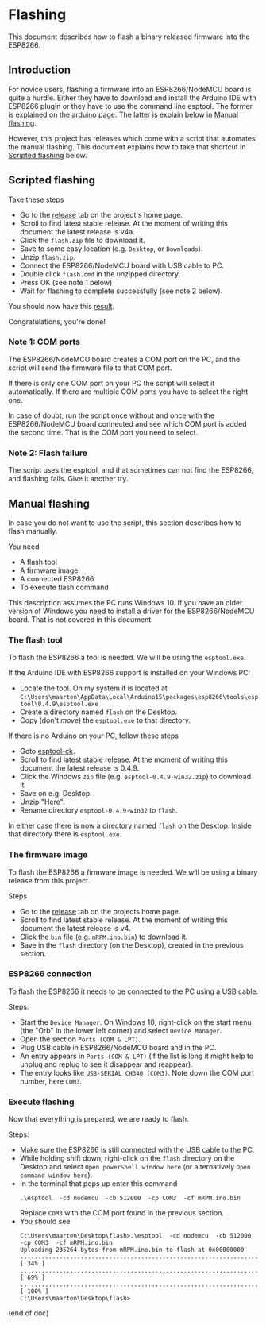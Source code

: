 # Flashing
This document describes how to flash a binary released firmware into the ESP8266.



## Introduction
For novice users, flashing a firmware into an ESP8266/NodeMCU board is 
quite a hurdle. Either they have to download and install the Arduino IDE 
with ESP8266 plugin or they have to use the
command line esptool. The former is explained on the [arduino](arduino) page.
The latter is explain below in [Manual flashing](#manual-flashing).

However, this project has releases which come with a script that automates the manual flashing.
This document explains how to take that shortcut in [Scripted flashing](#scripted-flashing) below.



## Scripted flashing
Take these steps
 - Go to the [release](https://github.com/maarten-pennings/mRPM/releases) 
   tab on the project's home page.
 - Scroll to find latest stable release.
   At the moment of writing this document the latest release is v4a.
 - Click the `flash.zip` file to download it.
 - Save to some easy location (e.g. `Desktop`, or `Downloads`).
 - Unzip `flash.zip`.
 - Connect the ESP8266/NodeMCU board with USB cable to PC.
 - Double click `flash.cmd` in the unzipped directory.
 - Press OK (see note 1 below)
 - Wait for flashing to complete successfully (see note 2 below).

You should now have this [result](https://youtu.be/PuOR1rizvE4).
 
Congratulations, you're done!



### Note 1: COM ports
The ESP8266/NodeMCU board creates a COM port on the PC, and the script 
will send the firmware file to that COM port.

If there is only one COM port on your PC the script will select it automatically.
If there are multiple COM ports you have to select the right one.

In case of doubt, run the script once without and once with the 
ESP8266/NodeMCU board connected and see which COM port is added the 
second time. That is the COM port you need to select.



### Note 2: Flash failure 
The script uses the esptool, and that sometimes can not find the ESP8266,
and flashing fails. Give it another try.

 

## Manual flashing
In case you do not want to use the script, this section describes
how to flash manually.

You need
 - A flash tool
 - A firmware image
 - A connected ESP8266
 - To execute flash command

This description assumes the PC runs Windows 10.
If you have an older version of Windows you need to install a driver for 
the ESP8266/NodeMCU board. That is not covered in this document.



### The flash tool
To flash the ESP8266 a tool is needed.
We will be using the `esptool.exe`.

If the Arduino IDE with ESP8266 support is installed on your Windows PC:
 - Locate the tool. On my system it is located at
   `C:\Users\maarten\AppData\Local\Arduino15\packages\esp8266\tools\esptool\0.4.9\esptool.exe`
 - Create a directory named `flash` on the Desktop.
 - Copy (don't *move*) the `esptool.exe` to that directory.

If there is no Arduino on your PC, follow these steps
 - Goto [esptool-ck](https://github.com/igrr/esptool-ck/releases).
 - Scroll to find latest stable release.
   At the moment of writing this document the latest release is 0.4.9.
 - Click the Windows `zip` file (e.g. `esptool-0.4.9-win32.zip`) to download it.
 - Save on e.g. Desktop.
 - Unzip "Here".
 - Rename directory `esptool-0.4.9-win32` to `flash`.
 
In either case there is now a directory named `flash` on the Desktop.
Inside that directory there is `esptool.exe`.



### The firmware image
To flash the ESP8266 a firmware image is needed.
We will be using a binary release from this project.

Steps
 - Go to the [release](https://github.com/maarten-pennings/mRPM/releases) 
   tab on the projects home page.
 - Scroll to find latest stable release.
   At the moment of writing this document the latest release is v4.
 - Click the `bin` file (e.g. `mRPM.ino.bin`) to download it.
 - Save in the `flash` directory (on the Desktop), created in the previous section.


 
### ESP8266 connection
To flash the ESP8266 it needs to be connected to the PC using a USB cable.

Steps:
 - Start the `Device Manager`.
   On Windows 10, right-click on the start menu 
   (the "Orb" in the lower left corner) and select `Device Manager`.
 - Open the section `Ports (COM & LPT)`.
 - Plug USB cable in ESP8266/NodeMCU board and in the PC.
 - An entry appears in `Ports (COM & LPT)` 
   (if the list is long it might help to unplug and replug to see it disappear and reappear).
 - The entry looks like `USB-SERIAL CH340 (COM3)`.
   Note down the COM port number, here `COM3`.


   
### Execute flashing
Now that everything is prepared, we are ready to flash.

Steps:
 - Make sure the ESP8266 is still connected with the USB cable to the PC.
 - While holding shift down, right-click on the `flash` directory on the Desktop
   and select `Open powerShell window here` (or alternatively `Open command window here`).
 - In the terminal that pops up enter this command
   ```
   .\esptool  -cd nodemcu  -cb 512000  -cp COM3  -cf mRPM.ino.bin
   ```
   Replace `COM3` with the COM port found in the previous section.
 - You should see
   ```
   C:\Users\maarten\Desktop\flash>.\esptool  -cd nodemcu  -cb 512000  -cp COM3  -cf mRPM.ino.bin
   Uploading 235264 bytes from mRPM.ino.bin to flash at 0x00000000
   ................................................................................ [ 34% ]
   ................................................................................ [ 69% ]
   ......................................................................           [ 100% ]
   C:\Users\maarten\Desktop\flash>
   ```

(end of doc)
